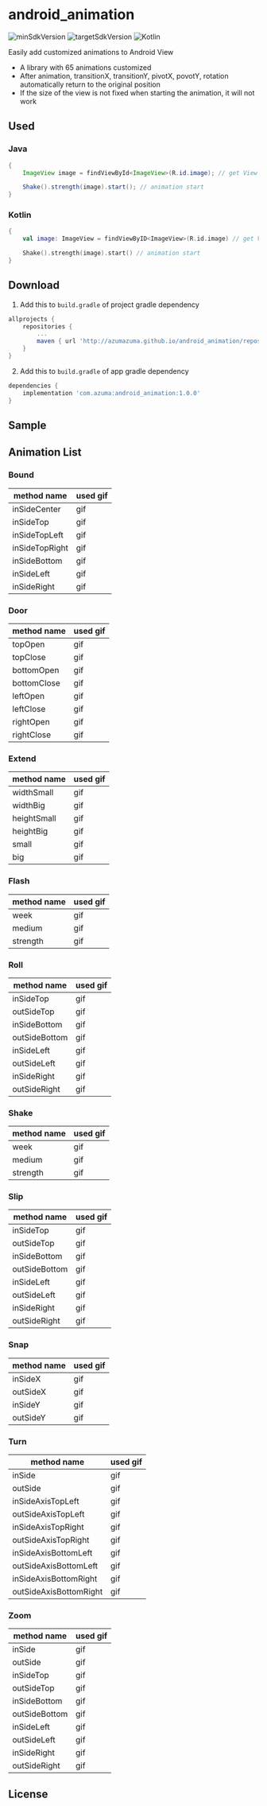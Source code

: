 android_animation
============

![minSdkVersion](https://img.shields.io/badge/minSdkVersion-23-red.svg)
![targetSdkVersion](https://img.shields.io/badge/targetSdkVersion-29-red.svg)
![Kotlin](https://img.shields.io/badge/Kotlin-yellow.svg)

Easily add customized animations to Android View

 * A library with 65 animations customized
 * After animation, transitionX, transitionY, pivotX, povotY, rotation automatically return to the original position
 * If the size of the view is not fixed when starting the animation, it will not work

## Used

### Java

```java
{
    ImageView image = findViewById<ImageView>(R.id.image); // get View

    Shake().strength(image).start(); // animation start
}
```

### Kotlin
```kotlin
{
    val image: ImageView = findViewByID<ImageView>(R.id.image) // get View

    Shake().strength(image).start() // animation start
}
```

## Download

1. Add this to `build.gradle` of project gradle dependency

```groovy
allprojects {
	repositories {
		...
 		maven { url 'http://azumazuma.github.io/android_animation/repository' }
	}
}
```

2. Add this to `build.gradle` of app gradle dependency

```groovy
dependencies {
	implementation 'com.azuma:android_animation:1.0.0'
}
```

## Sample


## Animation List

### Bound
|method name|used gif|
|---|---|
|inSideCenter|gif|
|inSideTop|gif|
|inSideTopLeft|gif|
|inSideTopRight|gif|
|inSideBottom|gif|
|inSideLeft|gif|
|inSideRight|gif|

### Door
|method name|used gif|
|---|---|
|topOpen|gif|
|topClose|gif|
|bottomOpen|gif|
|bottomClose|gif|
|leftOpen|gif|
|leftClose|gif|
|rightOpen|gif|
|rightClose|gif|

### Extend
|method name|used gif|
|---|---|
|widthSmall|gif|
|widthBig|gif|
|heightSmall|gif|
|heightBig|gif|
|small|gif|
|big|gif|

### Flash
|method name|used gif|
|---|---|
|week|gif|
|medium|gif|
|strength|gif|

### Roll
|method name|used gif|
|---|---|
|inSideTop|gif|
|outSideTop|gif|
|inSideBottom|gif|
|outSideBottom|gif|
|inSideLeft|gif|
|outSideLeft|gif|
|inSideRight|gif|
|outSideRight|gif|

### Shake
|method name|used gif|
|---|---|
|week|gif|
|medium|gif|
|strength|gif|

### Slip
|method name|used gif|
|---|---|
|inSideTop|gif|
|outSideTop|gif|
|inSideBottom|gif|
|outSideBottom|gif|
|inSideLeft|gif|
|outSideLeft|gif|
|inSideRight|gif|
|outSideRight|gif|

### Snap
|method name|used gif|
|---|---|
|inSideX|gif|
|outSideX|gif|
|inSideY|gif|
|outSideY|gif|

### Turn
|method name|used gif|
|---|---|
|inSide|gif|
|outSide|gif|
|inSideAxisTopLeft|gif|
|outSideAxisTopLeft|gif|
|inSideAxisTopRight|gif|
|outSideAxisTopRight|gif|
|inSideAxisBottomLeft|gif|
|outSideAxisBottomLeft|gif|
|inSideAxisBottomRight|gif|
|outSideAxisBottomRight|gif|

### Zoom
|method name|used gif|
|---|---|
|inSide|gif|
|outSide|gif|
|inSideTop|gif|
|outSideTop|gif|
|inSideBottom|gif|
|outSideBottom|gif|
|inSideLeft|gif|
|outSideLeft|gif|
|inSideRight|gif|
|outSideRight|gif|

License
-------
